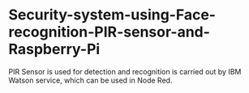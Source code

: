 # Security-system-using-Face-recognition-PIR-sensor-and-Raspberry-Pi
PIR Sensor is used for detection and recognition is carried out by IBM Watson service, which can be used in Node Red.

